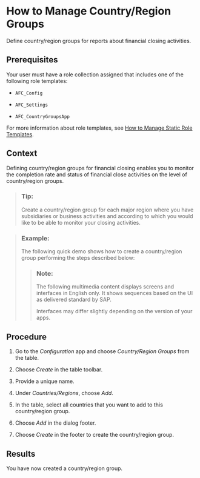 <!-- loio9236c05663354e0d850a86711b57958f -->

# How to Manage Country/Region Groups

Define country/region groups for reports about financial closing activities.



<a name="loio9236c05663354e0d850a86711b57958f__prereq_fqf_dzb_ckb"/>

## Prerequisites

Your user must have a role collection assigned that includes one of the following role templates:

-   `AFC_Config`

-   `AFC_Settings`

-   `AFC_CountryGroupsApp`


For more information about role templates, see [How to Manage Static Role Templates](../User-Management/how-to-manage-static-role-templates-0cca34d.md).



## Context

Defining country/region groups for financial closing enables you to monitor the completion rate and status of financial close activities on the level of country/region groups.

> ### Tip:  
> Create a country/region group for each major region where you have subsidiaries or business activities and according to which you would like to be able to monitor your closing activities.

> ### Example:  
> The following quick demo shows how to create a country/region group performing the steps described below:
> 
> > ### Note:  
> > The following multimedia content displays screens and interfaces in English only. It shows sequences based on the UI as delivered standard by SAP.
> > 
> > Interfaces may differ slightly depending on the version of your apps.



## Procedure

1.  Go to the *Configuration* app and choose *Country/Region Groups* from the table.

2.  Choose *Create* in the table toolbar.

3.  Provide a unique name.

4.  Under *Countries/Regions*, choose *Add*.

5.  In the table, select all countries that you want to add to this country/region group.

6.  Choose *Add* in the dialog footer.

7.  Choose *Create* in the footer to create the country/region group.




<a name="loio9236c05663354e0d850a86711b57958f__result_nwq_f4s_qtb"/>

## Results

You have now created a country/region group.

